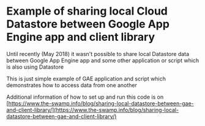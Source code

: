 # Example of sharing local Cloud Datastore between Google App Engine app and client library

Until recently (May 2018) it wasn't possible to share local Datastore data between Google App Engine
app and some other application or script which is also using Datastore

This is just simple example of GAE application and script which demonstrates how to access data from one another  

Additional information of how to set up and run this code is on [https://www.the-swamp.info/blog/sharing-local-datastore-between-gae-and-client-library/](https://www.the-swamp.info/blog/sharing-local-datastore-between-gae-and-client-library/)

 
